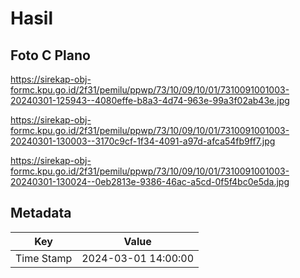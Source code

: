 # Hasil

## Foto C Plano

https://sirekap-obj-formc.kpu.go.id/2f31/pemilu/ppwp/73/10/09/10/01/7310091001003-20240301-125943--4080effe-b8a3-4d74-963e-99a3f02ab43e.jpg

https://sirekap-obj-formc.kpu.go.id/2f31/pemilu/ppwp/73/10/09/10/01/7310091001003-20240301-130003--3170c9cf-1f34-4091-a97d-afca54fb9ff7.jpg

https://sirekap-obj-formc.kpu.go.id/2f31/pemilu/ppwp/73/10/09/10/01/7310091001003-20240301-130024--0eb2813e-9386-46ac-a5cd-0f5f4bc0e5da.jpg


## Metadata

| Key        | Value               |
| ---------- | ------------------- |
| Time Stamp | 2024-03-01 14:00:00 |



